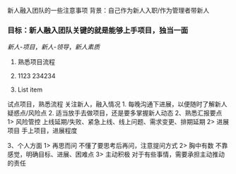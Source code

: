 
新人融入团队的一些注意事项
背景：自己作为新人入职/作为管理者带新人

### 目标：新人融入团队关键的就是能够上手项目，独当一面
*新人-项目*，*新人-领导*，*新人素质*

 1. 熟悉项目流程
 2. 1123
         234234

      
 2. List item

试点项目，熟悉流程
      关注新人，融入情况
    1. 每晚沟通下进展，以便随时了解新人疑惑点/风险点
    2. 适当放手去做项目，还是要多掌握新人动态
2、熟悉汇报要点
   1> 风险管控
      上线延期/失败、紧急上线、线上问题、需求变更、排期延期
   2> 进展项目
      手上项目，进展程度


3、个人方面
   1> 再思而问
      不懂了要思考后再问，注意提问方式
   2> 胸中有数
      不靠感觉，明确目标、进展、困难点
   3> 主动积极
      对于有些事情，需要承担主动推动的责任
<!--stackedit_data:
eyJoaXN0b3J5IjpbODcyMzk2NzUsMTc1NzQ2NjY3Ml19
-->